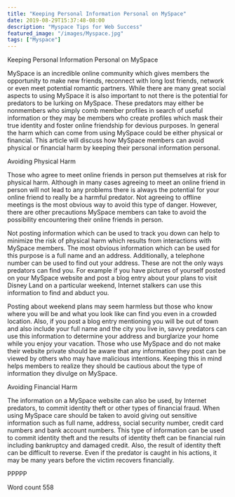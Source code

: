 ```yaml
---
title: "Keeping Personal Information Personal on MySpace"
date: 2019-08-29T15:37:48-08:00
description: "Myspace Tips for Web Success"
featured_image: "/images/Myspace.jpg"
tags: ["Myspace"]
---
```


Keeping Personal Information Personal on MySpace

MySpace is an incredible online community which gives members the opportunity to make new friends, reconnect with long lost friends, network or even meet potential romantic partners. While there are many great social aspects to using MySpace it is also important to not there is the potential for predators to be lurking on MySpace. These predators may either be nonmembers who simply comb member profiles in search of useful information or they may be members who create profiles which mask their true identity and foster online friendship for devious purposes. In general the harm which can come from using MySpace could be either physical or financial. This article will discuss how MySpace members can avoid physical or financial harm by keeping their personal information personal. 

Avoiding Physical Harm

Those who agree to meet online friends in person put themselves at risk for physical harm. Although in many cases agreeing to meet an online friend in person will not lead to any problems there is always the potential for your online friend to really be a harmful predator. Not agreeing to offline meetings is the most obvious way to avoid this type of danger. However, there are other precautions MySpace members can take to avoid the possibility encountering their online friends in person. 

Not posting information which can be used to track you down can help to minimize the risk of physical harm which results from interactions with MySpace members. The most obvious information which can be used for this purpose is a full name and an address. Additionally, a telephone number can be used to find out your address. These are not the only ways predators can find you. For example if you have pictures of yourself posted on your MySpace website and post a blog entry about your plans to visit Disney Land on a particular weekend, Internet stalkers can use this information to find and abduct you. 

Posting about weekend plans may seem harmless but those who know where you will be and what you look like can find you even in a crowded location. Also, if you post a blog entry mentioning you will be out of town and also include your full name and the city you live in, savvy predators can use this information to determine your address and burglarize your home while you enjoy your vacation. Those who use MySpace and do not make their website private should be aware that any information they post can be viewed by others who may have malicious intentions. Keeping this in mind helps members to realize they should be cautious about the type of information they divulge on MySpace. 

Avoiding Financial Harm

The information on a MySpace website can also be used, by Internet predators, to commit identity theft or other types of financial fraud. When using MySpace care should be taken to avoid giving out sensitive information such as full name, address, social security number, credit card numbers and bank account numbers. This type of information can be used to commit identity theft and the results of identity theft can be financial ruin including bankruptcy and damaged credit. Also, the result of identity theft can be difficult to reverse. Even if the predator is caught in his actions, it may be many years before the victim recovers financially. 

PPPPP

Word count 558

